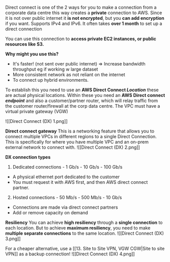 Direct connect is one of the 2 ways for you to make a connection from a corporate data centre this way creates a **private** connection to AWS.
Since it is not over public internet it **is not encrypted**, but you **can add encryption** if you want. Supports IPv4 and IPv6.
It often takes **over 1 month** to set up a direct connection

You can use this connection to **access private EC2 instances, or public resources like S3.**

**Why might you use this?**
- It's faster! (not sent over public internet) => Increase bandwidth throughput eg if working w large dataset
- More consistent network as not reliant on the internet
- To connect up hybrid environments.

To establish this you need to use an **AWS Direct Connect *Location*** these are actual physical locations. Within these you need an **AWS Direct connect** ***endpoint*** and also a customer/partner router, which will relay traffic from the customer router/firewall at the corp data centre. The VPC must have a virtual private gateway (VGW)

![[Direct Connect (DX) 1.png]]

**Direct connect gateway**
This is a networking feature that allows you to connect multiple VPCs in different regions to a single Direct Connection. This is specifically for where you have multiple VPC and an on-prem external network to connect with.
![[Direct Connect (DX) 2.png]]


**DX connection types**

1. Dedicated connections - 1 Gb/s - 10 Gb/s - 100 Gb/s
- A physical ethernet port dedicated to the customer
- You must request it with AWS first, and then AWS direct connect partner.

2. Hosted connections - 50 Mb/s - 500 Mb/s - 10 Gb/s
- Connections are made via direct connect partners
- Add or remove capacity on demand

**Resiliency**
You can achieve **high resiliency** through a **single connection** to each location.
But to achieve **maximum resiliency**, you need to make **multiple separate connections** to the same location.
![[Direct Connect (DX) 3.png]]

For a cheaper alternative, use a [[13. Site to Site VPN, VGW CGW|Site to site VPN]] as a backup connection!
![[Direct Connect (DX) 4.png]]